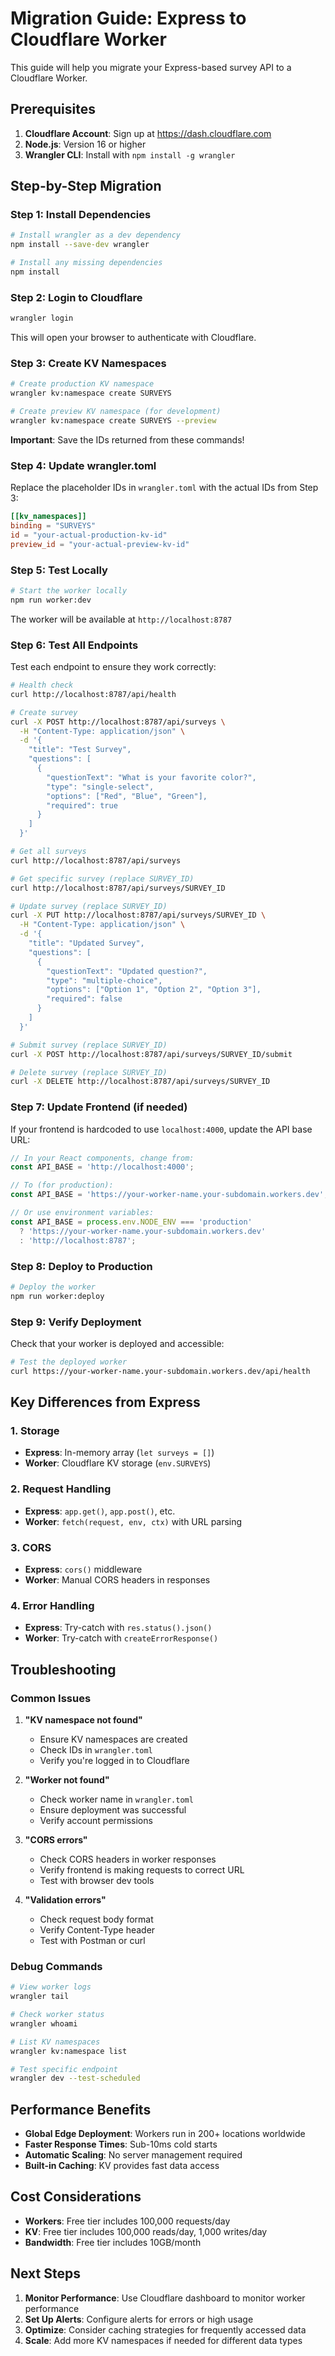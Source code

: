# Migration Guide: Express to Cloudflare Worker

This guide will help you migrate your Express-based survey API to a Cloudflare Worker.

## Prerequisites

1. **Cloudflare Account**: Sign up at https://dash.cloudflare.com
2. **Node.js**: Version 16 or higher
3. **Wrangler CLI**: Install with `npm install -g wrangler`

## Step-by-Step Migration

### Step 1: Install Dependencies

```bash
# Install wrangler as a dev dependency
npm install --save-dev wrangler

# Install any missing dependencies
npm install
```

### Step 2: Login to Cloudflare

```bash
wrangler login
```

This will open your browser to authenticate with Cloudflare.

### Step 3: Create KV Namespaces

```bash
# Create production KV namespace
wrangler kv:namespace create SURVEYS

# Create preview KV namespace (for development)
wrangler kv:namespace create SURVEYS --preview
```

**Important**: Save the IDs returned from these commands!

### Step 4: Update wrangler.toml

Replace the placeholder IDs in `wrangler.toml` with the actual IDs from Step 3:

```toml
[[kv_namespaces]]
binding = "SURVEYS"
id = "your-actual-production-kv-id"
preview_id = "your-actual-preview-kv-id"
```

### Step 5: Test Locally

```bash
# Start the worker locally
npm run worker:dev
```

The worker will be available at `http://localhost:8787`

### Step 6: Test All Endpoints

Test each endpoint to ensure they work correctly:

```bash
# Health check
curl http://localhost:8787/api/health

# Create survey
curl -X POST http://localhost:8787/api/surveys \
  -H "Content-Type: application/json" \
  -d '{
    "title": "Test Survey",
    "questions": [
      {
        "questionText": "What is your favorite color?",
        "type": "single-select",
        "options": ["Red", "Blue", "Green"],
        "required": true
      }
    ]
  }'

# Get all surveys
curl http://localhost:8787/api/surveys

# Get specific survey (replace SURVEY_ID)
curl http://localhost:8787/api/surveys/SURVEY_ID

# Update survey (replace SURVEY_ID)
curl -X PUT http://localhost:8787/api/surveys/SURVEY_ID \
  -H "Content-Type: application/json" \
  -d '{
    "title": "Updated Survey",
    "questions": [
      {
        "questionText": "Updated question?",
        "type": "multiple-choice",
        "options": ["Option 1", "Option 2", "Option 3"],
        "required": false
      }
    ]
  }'

# Submit survey (replace SURVEY_ID)
curl -X POST http://localhost:8787/api/surveys/SURVEY_ID/submit

# Delete survey (replace SURVEY_ID)
curl -X DELETE http://localhost:8787/api/surveys/SURVEY_ID
```

### Step 7: Update Frontend (if needed)

If your frontend is hardcoded to use `localhost:4000`, update the API base URL:

```javascript
// In your React components, change from:
const API_BASE = 'http://localhost:4000';

// To (for production):
const API_BASE = 'https://your-worker-name.your-subdomain.workers.dev';

// Or use environment variables:
const API_BASE = process.env.NODE_ENV === 'production' 
  ? 'https://your-worker-name.your-subdomain.workers.dev'
  : 'http://localhost:8787';
```

### Step 8: Deploy to Production

```bash
# Deploy the worker
npm run worker:deploy
```

### Step 9: Verify Deployment

Check that your worker is deployed and accessible:

```bash
# Test the deployed worker
curl https://your-worker-name.your-subdomain.workers.dev/api/health
```

## Key Differences from Express

### 1. Storage
- **Express**: In-memory array (`let surveys = []`)
- **Worker**: Cloudflare KV storage (`env.SURVEYS`)

### 2. Request Handling
- **Express**: `app.get()`, `app.post()`, etc.
- **Worker**: `fetch(request, env, ctx)` with URL parsing

### 3. CORS
- **Express**: `cors()` middleware
- **Worker**: Manual CORS headers in responses

### 4. Error Handling
- **Express**: Try-catch with `res.status().json()`
- **Worker**: Try-catch with `createErrorResponse()`

## Troubleshooting

### Common Issues

1. **"KV namespace not found"**
   - Ensure KV namespaces are created
   - Check IDs in `wrangler.toml`
   - Verify you're logged in to Cloudflare

2. **"Worker not found"**
   - Check worker name in `wrangler.toml`
   - Ensure deployment was successful
   - Verify account permissions

3. **"CORS errors"**
   - Check CORS headers in worker responses
   - Verify frontend is making requests to correct URL
   - Test with browser dev tools

4. **"Validation errors"**
   - Check request body format
   - Verify Content-Type header
   - Test with Postman or curl

### Debug Commands

```bash
# View worker logs
wrangler tail

# Check worker status
wrangler whoami

# List KV namespaces
wrangler kv:namespace list

# Test specific endpoint
wrangler dev --test-scheduled
```

## Performance Benefits

- **Global Edge Deployment**: Workers run in 200+ locations worldwide
- **Faster Response Times**: Sub-10ms cold starts
- **Automatic Scaling**: No server management required
- **Built-in Caching**: KV provides fast data access

## Cost Considerations

- **Workers**: Free tier includes 100,000 requests/day
- **KV**: Free tier includes 100,000 reads/day, 1,000 writes/day
- **Bandwidth**: Free tier includes 10GB/month

## Next Steps

1. **Monitor Performance**: Use Cloudflare dashboard to monitor worker performance
2. **Set Up Alerts**: Configure alerts for errors or high usage
3. **Optimize**: Consider caching strategies for frequently accessed data
4. **Scale**: Add more KV namespaces if needed for different data types 